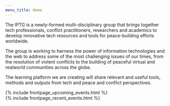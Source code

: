 ```yaml
---
menu_title: Home
---
```


The IPTG is a newly-formed multi-disciplinary group that brings together tech professionals, conflict practitioners, researchers and academics to develop innovative tech resources and tools for peace-building efforts worldwide.

The group is working to harness the power of information technologies and the web to address some of the most challenging issues of our times, from the resolution of violent conflicts to the building of peaceful virtual and realworld communities across the globe.

The learning platform we are creating will share relevant and useful tools, methods and outputs from tech and peace and conflict perspectives.

<div class="activities">
    <div>
        {% include frontpage_upcoming_events.html %}
    </div>
    <div>
        {% include frontpage_recent_events.html %}
    </div>
</div>
